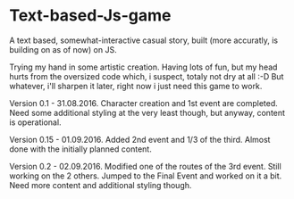 # Text-based-Js-game
A text based, somewhat-interactive casual story, built (more accuratly, is building on as of now) on JS.

Trying my hand in some artistic creation. Having lots of fun, but my head hurts from the oversized code which, i suspect,
totaly not dry at all :-D But whatever, i'll sharpen it later, right now i just need this game to work.

Version 0.1 - 31.08.2016.
Character creation and 1st event are completed. Need some additional styling at the very least though, but anyway, content is operational.

Version 0.15 - 01.09.2016.
Added 2nd event and 1/3 of the third. Almost done with the initially planned content.

Version 0.2 - 02.09.2016.
Modified one of the routes of the 3rd event. Still working on the 2 others. Jumped to the Final Event and worked on it a bit. Need more content and additional styling though.
